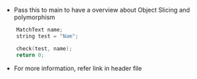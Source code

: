 - Pass this to main to have a overview about Object Slicing and polymorphism
``` C++
    MatchText name;
    string test = "Nam";

    check(test, name);
    return 0;   
```
- For more information, refer link in header file